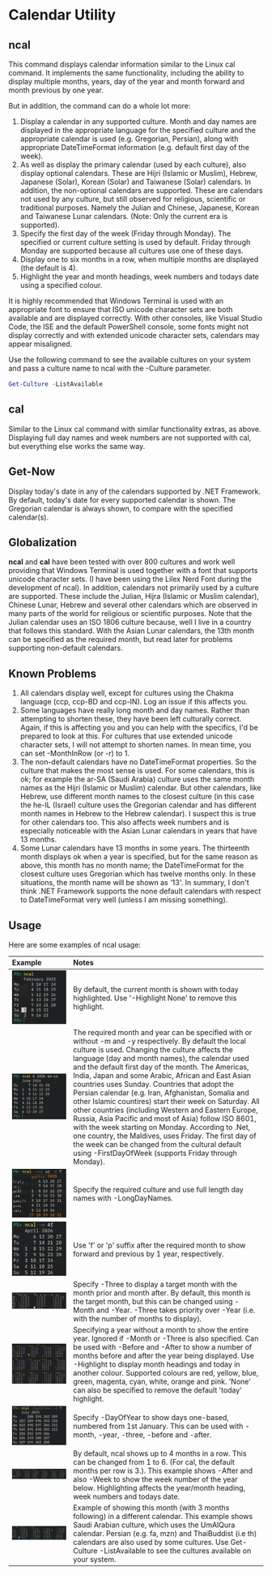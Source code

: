 # Calendar Utility

## ncal

This command displays calendar information similar to the Linux cal command. It implements the same functionality,
including the ability to display multiple months, years, day of the year and month forward and month previous by
one year.

But in addition, the command can do a whole lot more:

1. Display a calendar in any supported culture. Month and day names are displayed in the appropriate language for
the specified culture and the appropriate calendar is used (e.g. Gregorian, Persian), along with appropriate
DateTimeFormat information (e.g. default first day of the week).
2. As well as display the primary calendar (used by each culture), also display optional calendars. These are
Hijri (Islamic or Muslim), Hebrew, Japanese (Solar), Korean (Solar) and Taiwanese (Solar) calendars. In addition,
the non-optional calendars are supported. These are calendars not used by any culture, but still observed for religious, scientific or traditional purposes. Namely the Julian and Chinese, Japanese, Korean and Taiwanese Lunar calendars. (Note: Only the current era is supported).
3. Specify the first day of the week (Friday through Monday). The specified or current culture setting is used by
default. Friday through Monday are supported because all cultures use one of these days.
4. Display one to six months in a row, when multiple months are displayed (the default is 4).
5. Highlight the year and month headings, week numbers and todays date using a specified colour.

It is highly recommended that Windows Terminal is used with an appropriate font to ensure that ISO unicode
character sets are both available and are displayed correctly. With other consoles, like Visual Studio Code, the
ISE and the default PowerShell console, some fonts might not display correctly and with extended unicode character
sets, calendars may appear misaligned.

Use the following command to see the available cultures on your system and pass a culture name to ncal with the
-Culture parameter.

```PowerShell
Get-Culture -ListAvailable
```

## cal

Similar to the Linux cal command with similar functionality extras, as above. Displaying full day names and week
numbers are not supported with cal, but everything else works the same way.

## Get-Now

Display today's date in any of the calendars supported by .NET Framework. By default, today's date for every
supported calendar is shown. The Gregorian calendar is always shown, to compare with the specified calendar(s).

## Globalization

**ncal** and **cal** have been tested with over 800 cultures and work well providing that Windows Terminal is used
together with a font that supports unicode character sets. (I have been using the Lilex Nerd Font during the
development of ncal). In addition, calendars not primarily used by a culture are supported. These include the
Julian, Hijra (Islamic or Muslim calendar), Chinese Lunar, Hebrew and several other calendars which are observed in many parts of the world for religious or scientific purposes. Note that the Julian calendar uses an ISO 1806
culture because, well I live in a country that follows this standard. With the Asian Lunar calendars, the 13th
month can be specified as the required month, but read later for problems supporting non-default calendars.

## Known Problems

1. All calendars display well, except for cultures using the Chakma language (ccp, ccp-BD and ccp-IN). Log an
issue if this affects you.
2. Some languages have really long month and day names. Rather than attempting to shorten these, they have been
left culturally correct. Again, if this is affecting you and you can help with the specifics, I'd be prepared to
look at this. For cultures that use extended unicode character sets, I will not attempt to shorten names. In mean
time, you can set -MonthInRow (or -r) to 1.
3. The non-default calendars have no DateTimeFormat properties. So the culture that makes the most sense is used.
For some calendars, this is ok; for example the ar-SA (Saudi Arabia) culture uses the same month names as the Hijri
(Islamic or Muslim) calendar. But other calendars, like Hebrew, use different month names to the closest culture
(in this case the he-IL (Israel) culture uses the Gregorian calendar and has different month names in Hebrew to
the Hebrew calendar). I suspect this is true for other calendars too. This also affects week numbers and is
especially noticeable with the Asian Lunar calendars in years that have 13 months.
4. Some Lunar calendars have 13 months in some years. The thirteenth month displays ok when a year is specified,
but for the same reason as above, this month has no month name; the DateTimeFormat for the closest culture uses Gregorian which has twelve months only. In these situations, the month name will be shown as '13'. In summary,
I don't think .NET Framework supports the none default calendars with respect to DateTimeFormat very well (unless
I am missing something).

## Usage

Here are some examples of ncal usage:

Example | Notes
:--- | :---
![Default ncal display](/Images/2025-02-01-01.png) | By default, the current month is shown with today highlighted. Use '-Highlight None' to remove this highlight.
![Month and year](/Images/2025-02-01-02.png) | The required month and year can be specified with or without -m and -y respectively. By default the local culture is used. Changing the culture affects the language (day and month names), the calendar used and the default first day of the month. The Americas, India, Japan and some Arabic, African and East Asian countries uses Sunday. Countries that adopt the Persian calendar (e.g. Iran, Afghanistan, Somalia and other Islamic countires) start their week on Saturday. All other countries (including Western and Eastern Europe, Russia, Asia Pacific and most of Asia) follow ISO 8601, with the week starting on Monday. According to .Net, one country, the Maldives, uses Friday. The first day of the week can be changed from the cultural default using -FirstDayOfWeek (supports Friday through Monday).
![Specify a culture](/Images/2025-02-01-03.png) | Specify the required culture and use full length day names with -LongDayNames.
![Use f and p for forward and previous](/Images/2025-02-01-04.png) | Use 'f' or 'p' suffix after the required month to show forward and previous by 1 year, respectively.
![Specify -Three](/Images/2025-02-01-05.png) |  Specify -Three to display a target month with the month prior and month after. By default, this month is the target month, but this can be changed using -Month and -Year. -Three takes priority over -Year (i.e. with the number of months to display).
![Specify -Year without month](/Images/2025-02-01-06.png) | Specifying a year without a month to show the entire year. Ignored if -Month or -Three is also specified. Can be used with -Before and -After to show a number of months before and after the year being displayed. Use -Highlight to display month headings and today in another colour. Supported colours are red, yellow, blue, green, magenta, cyan, white, orange and pink. 'None' can also be specified to remove the default 'today' highlight.
![Specify -DayOfYear](/Images/2025-02-01-07.png) | Specify -DayOfYear to show days one-based, numbered from 1st January. This can be used with -month, -year, -three, -before and -after.
![Specify -MonthPerRow](/Images/2025-02-01-08.png) | By default, ncal shows up to 4 months in a row. This can be changed from 1 to 6. (For cal, the default months per row is 3.). This example shows -After and also -Week to show the week number of the year below. Highlighting affects the year/month heading, week numbers and todays date.
![UmAlQura](/Images/2025-02-01-09.png) | Example of showing this month (with 3 months following) in a different calendar. This example shows Saudi Arabian culture, which uses the UmAlQura calendar. Persian (e.g. fa, mzn) and ThaiBuddist (i.e th) calendars are also used by some cultures. Use Get-Culture -ListAvailable to see the cultures available on your system.
